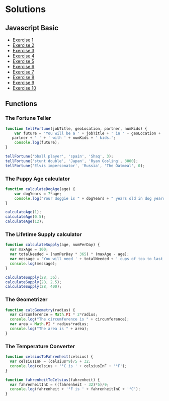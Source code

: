 # Solutions

## Javascript Basic

- [Exercise 1](http://www.w3resource.com/javascript-exercises/javascript-basic-exercise-1.php)
- [Exercise 2](http://www.w3resource.com/javascript-exercises/javascript-basic-exercise-2.php)
- [Exercise 3](http://www.w3resource.com/javascript-exercises/javascript-basic-exercise-3.php)
- [Exercise 4](http://www.w3resource.com/javascript-exercises/javascript-basic-exercise-4.php)
- [Exercise 5](http://www.w3resource.com/javascript-exercises/javascript-basic-exercise-5.php)
- [Exercise 6](http://www.w3resource.com/javascript-exercises/javascript-basic-exercise-6.php)
- [Exercise 7](http://www.w3resource.com/javascript-exercises/javascript-basic-exercise-7.php)
- [Exercise 8](http://www.w3resource.com/javascript-exercises/javascript-basic-exercise-8.php)
- [Exercise 9](http://www.w3resource.com/javascript-exercises/javascript-basic-exercise-9.php)
- [Exercise 10](http://www.w3resource.com/javascript-exercises/javascript-basic-exercise-10.php)


## Functions

### The Fortune Teller

```js
function tellFortune(jobTitle, geoLocation, partner, numKids) {
    var future = 'You will be a ' + jobTitle + ' in ' + geoLocation + ' and married to ' +
   partner + ' ' + ' with ' + numKids + ' kids.';
    console.log(future);
}

tellFortune('bball player', 'spain', 'Shaq', 3);
tellFortune('stunt double', 'Japan', 'Ryan Gosling', 3000);
tellFortune('Elvis impersonator', 'Russia', 'The Oatmeal', 0);
```

### The Puppy Age calculator
```js
function calculateDogAge(age) {
    var dogYears = 7*age;
    console.log("Your doggie is " + dogYears + " years old in dog years!");
}

calculateAge(1);
calculateAge(0.5);
calculateAge(12);
```

### The Lifetime Supply calculator
```js
function calculateSupply(age, numPerDay) {
  var maxAge = 100;
  var totalNeeded = (numPerDay * 365) * (maxAge - age);
  var message = 'You will need ' + totalNeeded + ' cups of tea to last you until the ripe old age of ' + maxAge;
  console.log(message);
}

calculateSupply(28, 36);
calculateSupply(28, 2.5);
calculateSupply(28, 400);
```

### The Geometrizer
```js
function calcGeometry(radius) {
  var circumference = Math.PI * 2*radius;
  console.log("The circumference is " + circumference);
  var area = Math.PI * radius*radius;
  console.log("The area is " + area);
}
```

### The Temperature Converter
```js
function celsiusToFahrenheit(celsius) {
  var celsiusInF = (celsius*9)/5 + 32;
  console.log(celsius + '°C is ' + celsiusInF + '°F');
}

function fahrenheitToCelsius(fahrenheit) {
  var fahrenheitInC = ((fahrenheit - 32)*5)/9;
  console.log(fahrenheit + '°F is ' + fahrenheitInC + '°C');
}
```
